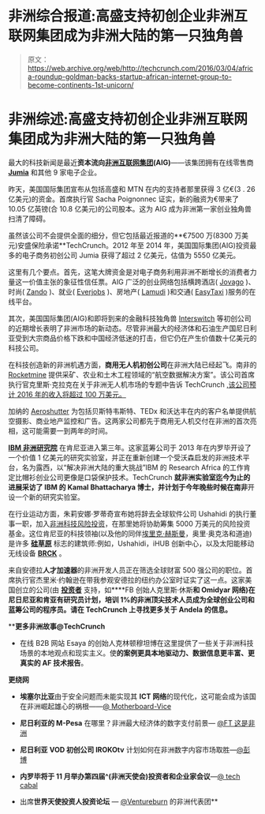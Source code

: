 # 非洲综合报道:高盛支持初创企业非洲互联网集团成为非洲大陆的第一只独角兽

> 原文：<https://web.archive.org/web/http://techcrunch.com/2016/03/04/africa-roundup-goldman-backs-startup-african-internet-group-to-become-continents-1st-unicorn/>

# 非洲综述:高盛支持初创企业非洲互联网集团成为非洲大陆的第一只独角兽

最大的科技新闻是最近**资本流向[非洲互联网集团](https://web.archive.org/web/20230314112524/http://africainternetgroup.com/)(AIG)**——该集团拥有在线零售商 **[Jumia](https://web.archive.org/web/20230314112524/https://www.jumia.com.ng/)** 和其他 9 家电子企业。

昨天，美国国际集团宣布从包括高盛和 MTN 在内的支持者那里获得 3 亿€(3 . 26 亿美元)的资金。首席执行官 Sacha Poignonnec 证实，新的融资为€带来了 10.05 亿英镑(合 10.8 亿美元)的公司股本。这为 AIG 成为非洲第一家创业独角兽扫清了障碍。

虽然该公司不会提供全面的细分，但它包括最近报道的**€7500 万(8300 万美元)安盛保险承诺**TechCrunch。2012 年至 2014 年，美国国际集团(AIG)投资最多的电子商务初创公司 Jumia 获得了超过 2 亿美元，估值为 5550 亿美元。

这里有几个要点。首先，这笔大牌资金是对电子商务利用非洲不断增长的消费者力量这一价值主张的象征性信任票。AIG 广泛的创业网络包括横跨酒店( [Jovago](https://web.archive.org/web/20230314112524/https://www.crunchbase.com/organization/jovago-com#/entity) )、时尚( [Zando](https://web.archive.org/web/20230314112524/https://www.crunchbase.com/organization/zando) )、就业( [Everjobs](https://web.archive.org/web/20230314112524/https://www.crunchbase.com/organization/everjobs#/entity) )、房地产( [Lamudi](https://web.archive.org/web/20230314112524/https://www.crunchbase.com/organization/lamudi-2#/entity) )和交通( [EasyTaxi](https://web.archive.org/web/20230314112524/https://www.crunchbase.com/organization/easy-taxi) )服务的在线平台。

其次，美国国际集团(AIG)和即将到来的金融科技独角兽 [Interswitch](https://web.archive.org/web/20230314112524/https://techcrunch.com/2016/01/28/nigerian-fintech-company-interswitch-could-become-africas-first-public-startup-unicorn/) 等初创公司的近期增长表明了非洲市场的新动态。尽管非洲最大的经济体和石油生产国尼日利亚受到大宗商品价格下跌和中国经济低迷的打击，但它仍在产生价值数十亿美元的科技公司。

在科技创造新的非洲机遇方面，**商用无人机初创公司**在非洲大陆已经起飞。南非的 [Rocketmine](https://web.archive.org/web/20230314112524/https://www.crunchbase.com/organization/rocketmine#/entity) 提供采矿、农业和土木工程领域的“航空数据解决方案”。该公司首席执行官克里斯·克拉克在关于非洲无人机市场的专题中告诉 TechCrunch [,该公司预计 2016 年的收入将超过 100 万美元。](https://web.archive.org/web/20230314112524/https://techcrunch.com/2016/03/02/africas-commercial-drones-take-off/)

加纳的 [Aeroshutter](https://web.archive.org/web/20230314112524/http://www.aeroshuttergh.com/aeroshutter.html) 为包括贝斯特韦斯特、TEDx 和沃达丰在内的客户名单提供航空摄影、商业地产监控和广告。这两家公司都先于商用无人机交付在非洲的首次亮相，这可能需要一到两年的时间。

**[IBM 非洲研究院](https://web.archive.org/web/20230314112524/http://www.research.ibm.com/labs/africa/)** 在肯尼亚进入第三年。这家蓝筹公司于 2013 年在内罗毕开设了一个价值 1 亿美元的研究实验室，并正在重新创建一个受沃森启发的非洲技术平台，名为露西，以“解决非洲大陆的重大挑战”IBM 的 Research Africa 的工作肯定比帽衫创业公司更像是口袋保护技术。TechCrunch **就非洲实验室迄今为止的进展采访了 IBM 的 Kamal Bhattacharya 博士，并计划于今年晚些时候在南非**开设一个新的研究实验室。

在行业运动方面，朱莉安娜·罗蒂奇宣布她将辞去全球软件公司 Ushahidi 的执行董事一职，加入[非洲科技风险投资](https://web.archive.org/web/20230314112524/http://allafrica.com/stories/201603020728.html)，在那里她将协助筹集 5000 万美元的风险投资基金。这位肯尼亚的科技领袖(以及他的同伴[埃里克·赫斯曼](https://web.archive.org/web/20230314112524/https://techcrunch.com/2016/02/03/watching-technology-trends-emerge-in-africa/)，奥里·奥克洛和道迪)是许多 **[硅草原](https://web.archive.org/web/20230314112524/https://techcrunch.com/2015/07/23/the-rise-of-silicon-savannah-and-africas-tech-movement/)** 标志的建筑师:例如，Ushahidi，iHUB 创新中心，以及太阳能移动无线设备 **[BRCK](https://web.archive.org/web/20230314112524/http://www.brck.com/)** 。

来自安德拉**人才加速器**的非洲开发人员正在筛选全球财富 500 强公司的职位。首席执行官杰里米·约翰逊在带我参观安德拉的纽约办公室时证实了这一点。这家美国创立的公司(由 [**投资者**](https://web.archive.org/web/20230314112524/https://www.crunchbase.com/organization/andela) 支持，如****FB 创始人克里斯·休斯**和 **Omidyar** 网络)在尼日尼亚和肯亚有研究员计划，培训 1%的非洲顶尖技术人员成为全球创业公司和蓝筹公司的程序员。请在 TechCrunch 上寻找更多关于 Andela 的信息。**

 ****更多非洲故事@TechCrunch**

*   在线 B2B 网站 Esaya 的创始人克林顿穆坦博在这里提供了一些关于非洲科技场景的本地观点和现实主义。使**的案例更具本地驱动力、数据信息更丰富、更真实的 AF 技术报告**。

**更绕网**

*   **埃塞尔比亚**由于安全问题而未能实现其 **ICT 网络**的现代化，这可能会成为该国在非洲崛起雄心的祸根——[@ Motherboard-Vice](https://web.archive.org/web/20230314112524/http://motherboard.vice.com/read/the-tragedy-of-ethiopias-internet)

*   **尼日利亚的 M-Pesa** 在哪里？非洲最大经济体的数字支付前景— [@FT 这是非洲](https://web.archive.org/web/20230314112524/http://www.thisisafricaonline.com/News/E-finance-in-Nigeria-Slow-to-grow?ct=true)

*   **尼日利亚** **VOD 初创公司 IROKOtv** 计划如何在非洲数字内容市场取胜—[@彭博](https://web.archive.org/web/20230314112524/http://www.bloomberg.com/news/features/2016-02-22/the-netflix-of-africa-doesn-t-need-hollywood-to-win)

*   **内罗毕将于 11 月举办第四届^(非洲天使会)投资者和企业家会议**—[@ tech cabal](https://web.archive.org/web/20230314112524/http://techcabal.com/2016/02/25/nairobi-will-host-the-fourth-angel-fair-africa-in-november/?utm_source=dlvr.it&utm_medium=twitter)

*   出席**世界天使投资人投资论坛** — [@Ventureburn](https://web.archive.org/web/20230314112524/http://disrupt-africa.com/2016/02/african-delegations-present-at-world-business-angel-investment-forum/) 的非洲代表团**